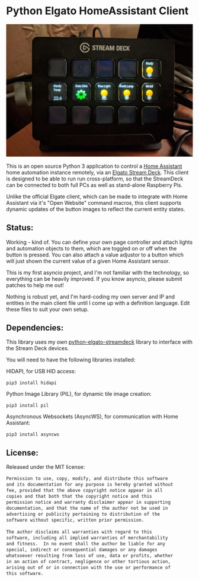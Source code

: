 # Python Elgato HomeAssistant Client

![Example Deck](ExampleDeck.jpg)

This is an open source Python 3 application to control a
[Home Assistant](http://home-assistant.io) home automation instance remotely,
via an [Elgato Stream Deck](https://www.elgato.com/en/gaming/stream-deck). This
client is designed to be able to run run cross-platform, so that the StreamDeck
can be connected to both full PCs as well as stand-alone Raspberry Pis.

Unlike the official Elgate client, which can be made to integrate with Home
Assistant via it's "Open Website" command macros, this client supports dynamic
updates of the button images to reflect the current entity states.

## Status:

Working - kind of. You can define your own page controller and attach lights and
automation objects to them, which are toggled on or off when the button is
pressed. You can also attach a value adjustor to a button which will just shown
the current value of a given Home Assistant sensor.

This is my first asyncio project, and I'm not familiar with the technology, so
everything can be heavily improved. If you know asyncio, please submit patches
to help me out!

Nothing is robust yet, and I'm hard-coding my own server and IP and entities in
the main client file until I come up with a definition language. Edit these
files to suit your own setup.

## Dependencies:

This library uses my own [python-elgato-streamdeck](https://github.com/abcminiuser/python-elgato-streamdeck)
library to interface with the Stream Deck devices.

You will need to have the following libraries installed:

HIDAPI, for USB HID access:
```
pip3 install hidapi
```
Python Image Library (PIL), for dynamic tile image creation:
```
pip3 install pil
```
Asynchronous Websockets (AsyncWS), for communication with Home Assistant:
```
pip3 install asyncws
```

## License:

Released under the MIT license:

```
Permission to use, copy, modify, and distribute this software
and its documentation for any purpose is hereby granted without
fee, provided that the above copyright notice appear in all
copies and that both that the copyright notice and this
permission notice and warranty disclaimer appear in supporting
documentation, and that the name of the author not be used in
advertising or publicity pertaining to distribution of the
software without specific, written prior permission.

The author disclaims all warranties with regard to this
software, including all implied warranties of merchantability
and fitness.  In no event shall the author be liable for any
special, indirect or consequential damages or any damages
whatsoever resulting from loss of use, data or profits, whether
in an action of contract, negligence or other tortious action,
arising out of or in connection with the use or performance of
this software.
```
